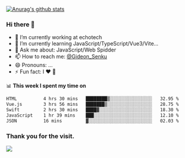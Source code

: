 [![Anurag's github stats](https://github-readme-stats.vercel.app/api?username=gideonsenku)](https://github.com/anuraghazra/github-readme-stats)
### Hi there 👋
- 🔭 I’m currently working at echotech
- 🌱 I’m currently learning JavaScript/TypeScript/Vue3/Vite...
- 💬 Ask me about: JavaScript/Web Spidder 
- 📫 How to reach me: [@Gideon_Senku](https://t.me/Gideon_Senku)
- 😄 Pronouns: ...
- ⚡ Fun fact: I ❤️ 🎵

📊 **This week I spent my time on**
<!--START_SECTION:waka-->

```txt
HTML          4 hrs 30 mins   ████████▒░░░░░░░░░░░░░░░░   32.95 %
Vue.js        3 hrs 56 mins   ███████▒░░░░░░░░░░░░░░░░░   28.75 %
Swift         2 hrs 30 mins   ████▓░░░░░░░░░░░░░░░░░░░░   18.30 %
JavaScript    1 hr 39 mins    ███░░░░░░░░░░░░░░░░░░░░░░   12.10 %
JSON          16 mins         ▓░░░░░░░░░░░░░░░░░░░░░░░░   02.03 %
```

<!--END_SECTION:waka-->


### Thank you for the visit.
![](http://profile-counter.glitch.me/gideonsenku/count.svg)
<!--
**GideonSenku/GideonSenku** is a ✨ _special_ ✨ repository because its `README.md` (this file) appears on your GitHub profile.

Here are some ideas to get you started:

- 🔭 I’m currently working on ...
- 🌱 I’m currently learning ...
- 👯 I’m looking to collaborate on ...
- 🤔 I’m looking for help with ...
- 💬 Ask me about ...
- 📫 How to reach me: ...
- 😄 Pronouns: ...
- ⚡ Fun fact: ...
-->
